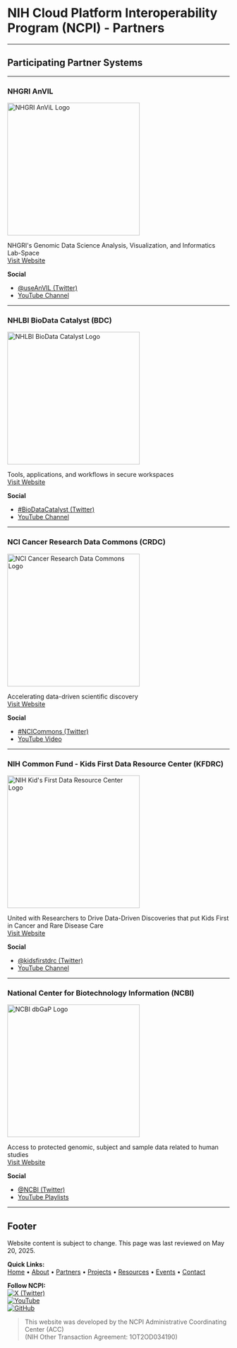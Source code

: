 # NIH Cloud Platform Interoperability Program (NCPI) - Partners

---

## Participating Partner Systems

---

### NHGRI AnVIL
<img
  src="https://github.com/user-attachments/assets/70b46e13-8fe6-4212-8392-8d1d59cbede9"
  alt="NHGRI AnViL Logo"
  width="300"
/>

NHGRI's Genomic Data Science Analysis, Visualization, and Informatics Lab-Space  
[Visit Website](https://anvilproject.org)

**Social**  
- [@useAnVIL (Twitter)](https://twitter.com/useAnVIL)  
- [YouTube Channel](https://www.youtube.com/channel/UCBbHCj7kUogAMFyBAzzzfUw)

---

### NHLBI BioData Catalyst (BDC)

<img
  src="https://github.com/user-attachments/assets/c58acff4-fa85-43e7-a9e1-59e985caec10"
  alt="NHLBI BioData Catalyst Logo"
  width="300"
/>

Tools, applications, and workflows in secure workspaces  
[Visit Website](https://biodatacatalyst.nhlbi.nih.gov)

**Social**  
- [#BioDataCatalyst (Twitter)](https://twitter.com/hashtag/BioDataCatalyst)  
- [YouTube Channel](https://www.youtube.com/channel/UCGkmY5oNK8uFZzT8vV_9KgQ)

---

### NCI Cancer Research Data Commons (CRDC)

<img
  src="https://github.com/user-attachments/assets/54ffb639-729a-40e1-bb14-bc3d25676a17"
  alt="NCI Cancer Research Data Commons Logo"
  width="300"
/>


Accelerating data-driven scientific discovery  
[Visit Website](https://datacommons.cancer.gov/)

**Social**  
- [#NCICommons (Twitter)](https://twitter.com/hashtag/NCICommons)  
- [YouTube Video](https://www.youtube.com/embed/tk1nEX2gnqk)

---

### NIH Common Fund - Kids First Data Resource Center (KFDRC)
<img
  src="https://github.com/user-attachments/assets/f393209d-69ab-4a5c-8805-b52d6a18e53b"
  alt="NIH Kid's First Data Resource Center Logo"
  width="300"
/>

United with Researchers to Drive Data-Driven Discoveries that put Kids First in Cancer and Rare Disease Care  
[Visit Website](https://kidsfirstdrc.org)

**Social**  
- [@kidsfirstdrc (Twitter)](https://twitter.com/kidsfirstdrc)  
- [YouTube Channel](https://www.youtube.com/channel/UCK9sPu0j4_ci4m3nNFa6gVw/featured)

---

### National Center for Biotechnology Information (NCBI)

<img
  src="https://github.com/user-attachments/assets/57161b50-a39b-4500-b7ff-d67d555a63a2"
  alt="NCBI dbGaP Logo"
  width="300"
/>

Access to protected genomic, subject and sample data related to human studies  
[Visit Website](https://www.ncbi.nlm.nih.gov/)

**Social**  
- [@NCBI (Twitter)](https://twitter.com/NCBI)  
- [YouTube Playlists](https://www.youtube.com/user/NLMNIH/playlists)

---

## Footer

Website content is subject to change. This page was last reviewed on May 20, 2025.

**Quick Links:**  
[Home](/) • [About](/about) • [Partners](/partners) • [Projects](/projects) • [Resources](/resources) • [Events](/events) • [Contact](/contact)

**Follow NCPI:**  
[![X (Twitter)](https://img.shields.io/badge/X-@NIHCloudInterop-1DA1F2?logo=twitter&logoColor=white)](https://twitter.com/NIHCloudInterop)  
[![YouTube](https://img.shields.io/badge/YouTube-ncpi--acc-red?logo=youtube&logoColor=white)](https://www.youtube.com/@ncpi-acc)  
[![GitHub](https://img.shields.io/badge/GitHub-NIH--NCPI-black?logo=github&logoColor=white)](https://github.com/NIH-NCPI)

> This website was developed by the NCPI Administrative Coordinating Center (ACC)  
> (NIH Other Transaction Agreement: 1OT2OD034190)
